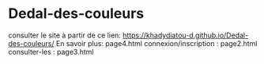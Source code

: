# Dedal-des-couleurs
consulter le site à partir de ce lien:
https://khadydiatou-d.github.io/Dedal-des-couleurs/
En savoir plus: page4.html
connexion/inscription : page2.html
consulter-les : page3.html
